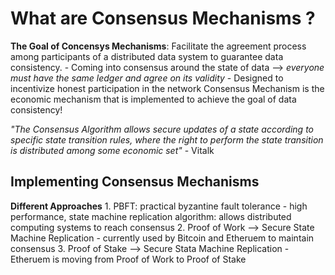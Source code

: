 # What are Consensus Mechanisms ?

**The Goal of Concensys Mechanisms**: Facilitate the agreement process among participants of a distributed data system to guarantee data consistency.
    - Coming into consensus around the state of data --> *everyone must have the same ledger and agree on its validity* 
    - Designed to incentivize honest participation in the network
Consensus Mechanism is the economic mechanism that is implemented to achieve the goal of data consistency!

*"The Consensus Algorithm allows secure updates of a state according to specific state transition rules, where the right to perform the state transition is distributed among some economic set"* - Vitalk 

## Implementing Consensus Mechanisms
**Different Approaches**
    1. PBFT: practical byzantine fault tolerance
        - high performance, state machine replication algorithm: allows distributed computing systems to reach consensus 
    2. Proof of Work --> Secure State Machine Replication
        - currently used by Bitcoin and Etheruem to maintain consensus
    3. Proof of Stake --> Secure Stata Machine Replication
        - Etheruem is moving from Proof of Work to Proof of Stake
